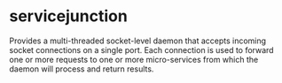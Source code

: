 # servicejunction
Provides a multi-threaded socket-level daemon that accepts incoming socket connections on a single port. Each connection is used to forward one or more requests to one or more micro-services from which the daemon will process and return results.
